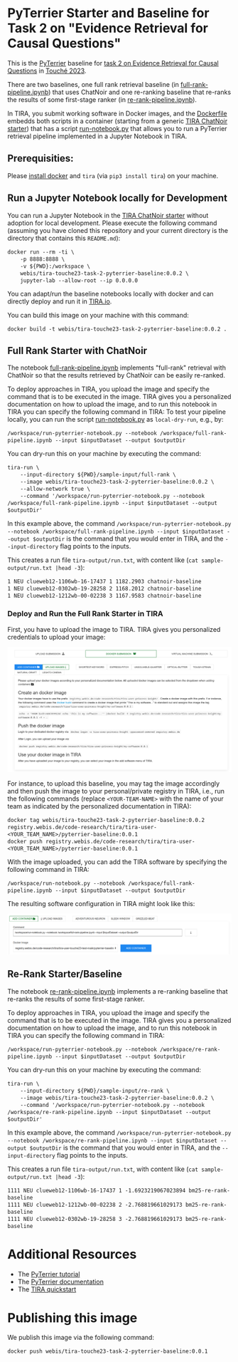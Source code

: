 # PyTerrier Starter and Baseline for Task 2 on "Evidence Retrieval for Causal Questions"

This is the [PyTerrier](https://github.com/terrier-org/pyterrier) baseline for [task 2 on Evidence Retrieval for Causal Questions](https://touche.webis.de/clef23/touche23-web/evidence-retrieval-for-causal-questions.html) in [Touché 2023](https://touche.webis.de/clef23/touche23-web/).

There are two baselines, one full rank retrieval baseline (in [full-rank-pipeline.ipynb](full-rank-pipeline.ipynb)) that uses ChatNoir and one re-ranking baseline that re-ranks the results of some first-stage ranker (in [re-rank-pipeline.ipynb](re-rank-pipeline.ipynb)).

In TIRA, you submit working software in Docker images, and the [Dockerfile](Dockerfile) embedds both scripts in a container (starting from a generic [TIRA ChatNoir starter](https://github.com/tira-io/ir-experiment-platform/tree/main/tira-ir-starters/chatnoir)) that has a script [run-notebook.py](https://github.com/tira-io/ir-experiment-platform/blob/main/tira-ir-starters/pyterrier/run-pyterrier-notebook.py) that allows you to run a PyTerrier retrieval pipeline implemented in a Jupyter Notebook in TIRA.

## Prerequisities:

Please [install docker](https://docs.docker.com/get-docker/) and `tira` (via `pip3 install tira`) on your machine.

## Run a Jupyter Notebook locally for Development

You can run a Jupyter Notebook in the [TIRA ChatNoir starter](https://github.com/tira-io/ir-experiment-platform/tree/main/tira-ir-starters/chatnoir) without adoption for local development. Please execute the following command (assuming you have cloned this repository and your current directory is the directory that contains this `README.md`):

```
docker run --rm -ti \
    -p 8888:8888 \
    -v ${PWD}:/workspace \
    webis/tira-touche23-task-2-pyterrier-baseline:0.0.2 \
    jupyter-lab --allow-root --ip 0.0.0.0
```

You can adapt/run the baseline notebooks locally with docker and can directly deploy and run it in [TIRA.io](https://www.tira.io/task/touche-2023-task-2).

You can build this image on your machine with this command:

```
docker build -t webis/tira-touche23-task-2-pyterrier-baseline:0.0.2 .
```


## Full Rank Starter with ChatNoir

The notebook [full-rank-pipeline.ipynb](full-rank-pipeline.ipynb) implements "full-rank" retrieval with ChatNoir so that the results retrieved by ChatNoir can be easily re-ranked.

To deploy approaches in TIRA, you upload the image and specify the command that is to be executed in the image. TIRA gives you a personalized documentation on how to upload the image, and to run this notebook in TIRA you can specify the following command in TIRA:
To test your pipeline locally, you can run the script [run-notebook.py](run-notebook.py) as `local-dry-run`, e.g., by:

```
/workspace/run-pyterrier-notebook.py --notebook /workspace/full-rank-pipeline.ipynb --input $inputDataset --output $outputDir
```

You can dry-run this on your machine by executing the command:

```
tira-run \
    --input-directory ${PWD}/sample-input/full-rank \
    --image webis/tira-touche23-task-2-pyterrier-baseline:0.0.2 \
    --allow-network true \
    --command '/workspace/run-pyterrier-notebook.py --notebook /workspace/full-rank-pipeline.ipynb --input $inputDataset --output $outputDir'
```

In this example above, the command `/workspace/run-pyterrier-notebook.py --notebook /workspace/full-rank-pipeline.ipynb --input $inputDataset --output $outputDir` is the command that you would enter in TIRA, and the `--input-directory` flag points to the inputs.

This creates a run file `tira-output/run.txt`, with content like (`cat sample-output/run.txt |head -3`):

```
1 NEU clueweb12-1106wb-16-17437 1 1182.2903 chatnoir-baseline
1 NEU clueweb12-0302wb-19-28258 2 1168.2012 chatnoir-baseline
1 NEU clueweb12-1212wb-00-02238 3 1167.9583 chatnoir-baseline
```

### Deploy and Run the Full Rank Starter in TIRA

First, you have to upload the image to TIRA.
TIRA gives you personalized credentials to upload your image:

![personalized documentation](tira-upload-docker-image.png)

For instance, to upload this baseline, you may tag the image accordingly and then push the image to your personal/private registry in TIRA, i.e., run the following commands (replace `<YOUR-TEAM-NAME>` with the name of your team as indicated by the personalized documentation in TIRA):

```
docker tag webis/tira-touche23-task-2-pyterrier-baseline:0.0.2 registry.webis.de/code-research/tira/tira-user-<YOUR_TEAM_NAME>/pyterrier-baseline:0.0.1
docker push registry.webis.de/code-research/tira/tira-user-<YOUR_TEAM_NAME>/pyterrier-baseline:0.0.1
```

With the image uploaded, you can add the TIRA software by specifying the following command in TIRA:

```
/workspace/run-notebook.py --notebook /workspace/full-rank-pipeline.ipynb --input $inputDataset --output $outputDir
```

The resulting software configuration in TIRA might look like this:

![Software Configuration in TIRA](tira-configure-software.png)




## Re-Rank Starter/Baseline


The notebook [re-rank-pipeline.ipynb](re-rank-pipeline.ipynb) implements a re-ranking baseline that re-ranks the results of some first-stage ranker.

To deploy approaches in TIRA, you upload the image and specify the command that is to be executed in the image. TIRA gives you a personalized documentation on how to upload the image, and to run this notebook in TIRA you can specify the following command in TIRA:

```
/workspace/run-pyterrier-notebook.py --notebook /workspace/re-rank-pipeline.ipynb --input $inputDataset --output $outputDir
```

You can dry-run this on your machine by executing the command:

```
tira-run \
    --input-directory ${PWD}/sample-input/re-rank \
    --image webis/tira-touche23-task-2-pyterrier-baseline:0.0.2 \
    --command '/workspace/run-pyterrier-notebook.py --notebook /workspace/re-rank-pipeline.ipynb --input $inputDataset --output $outputDir'
```

In this example above, the command `/workspace/run-pyterrier-notebook.py --notebook /workspace/re-rank-pipeline.ipynb --input $inputDataset --output $outputDir` is the command that you would enter in TIRA, and the `--input-directory` flag points to the inputs.

This creates a run file `tira-output/run.txt`, with content like (`cat sample-output/run.txt |head -3`):

```
1111 NEU clueweb12-1106wb-16-17437 1 -1.6923219067023894 bm25-re-rank-baseline
1111 NEU clueweb12-1212wb-00-02238 2 -2.768819661029173 bm25-re-rank-baseline
1111 NEU clueweb12-0302wb-19-28258 3 -2.768819661029173 bm25-re-rank-baseline
```

# Additional Resources

- The [PyTerrier tutorial](https://github.com/terrier-org/ecir2021tutorial)
- The [PyTerrier documentation](https://pyterrier.readthedocs.io/en/latest/)
- The [TIRA quickstart](https://touche.webis.de/clef23/touche23-web/evidence-retrieval-for-causal-questions.html#tira-quickstart)


# Publishing this image

We publish this image via the following command:

```
docker push webis/tira-touche23-task-2-pyterrier-baseline:0.0.1
```

